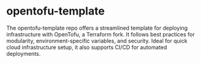 # opentofu-template
The opentofu-template repo offers a streamlined template for deploying infrastructure with OpenTofu, a Terraform fork. It follows best practices for modularity, environment-specific variables, and security. Ideal for quick cloud infrastructure setup, it also supports CI/CD for automated deployments.
